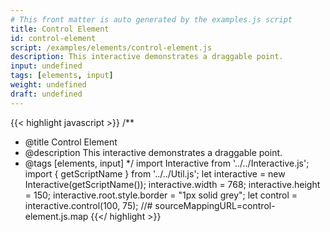 ```yaml
---
# This front matter is auto generated by the examples.js script
title: Control Element
id: control-element
script: /examples/elements/control-element.js
description: This interactive demonstrates a draggable point.
input: undefined
tags: [elements, input]
weight: undefined
draft: undefined
---
```


{{< highlight javascript >}}
/**
* @title Control Element
* @description This interactive demonstrates a draggable point.
* @tags [elements, input]
*/
import Interactive from '../../Interactive.js';
import { getScriptName } from '../../Util.js';
let interactive = new Interactive(getScriptName());
interactive.width = 768;
interactive.height = 150;
interactive.root.style.border = "1px solid grey";
let control = interactive.control(100, 75);
//# sourceMappingURL=control-element.js.map
{{</ highlight >}}

